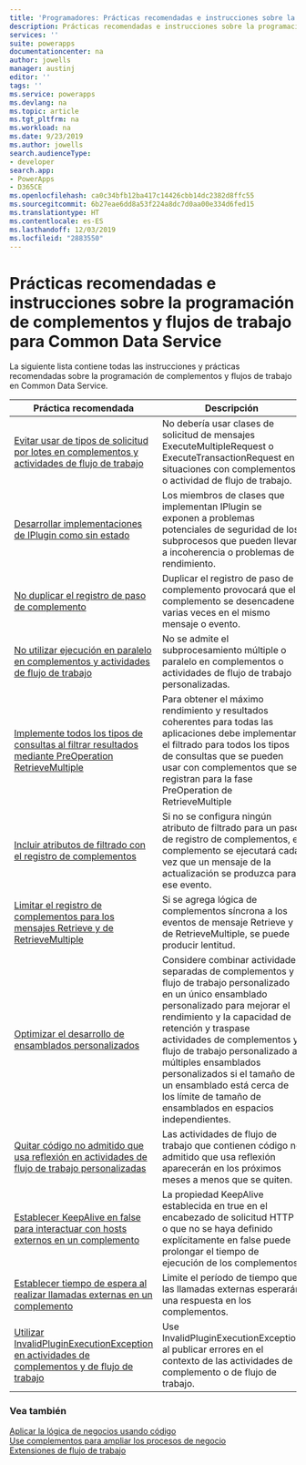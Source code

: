 ```yaml
---
title: 'Programadores: Prácticas recomendadas e instrucciones sobre la programación de complementos y flujos de trabajo para Common Data Service | Microsoft Docs'
description: Prácticas recomendadas e instrucciones sobre la programación de complementos y flujos de trabajo para desarrolladores de Common Data Service en Power Apps.
services: ''
suite: powerapps
documentationcenter: na
author: jowells
manager: austinj
editor: ''
tags: ''
ms.service: powerapps
ms.devlang: na
ms.topic: article
ms.tgt_pltfrm: na
ms.workload: na
ms.date: 9/23/2019
ms.author: jowells
search.audienceType:
- developer
search.app:
- PowerApps
- D365CE
ms.openlocfilehash: ca0c34bfb12ba417c14426cbb14dc2382d8ffc55
ms.sourcegitcommit: 6b27eae6dd8a53f224a8dc7d0aa00e334d6fed15
ms.translationtype: HT
ms.contentlocale: es-ES
ms.lasthandoff: 12/03/2019
ms.locfileid: "2883550"
---
```

# <a name="best-practices-and-guidance-regarding-plug-in-and-workflow-development-for-the-common-data-service"></a>Prácticas recomendadas e instrucciones sobre la programación de complementos y flujos de trabajo para Common Data Service

La siguiente lista contiene todas las instrucciones y prácticas recomendadas sobre la programación de complementos y flujos de trabajo en Common Data Service.

|Práctica recomendada  |Descripción  |
|---------|---------|
|[Evitar usar de tipos de solicitud por lotes en complementos y actividades de flujo de trabajo](avoid-batch-requests-plugin.md)     |No debería usar clases de solicitud de mensajes ExecuteMultipleRequest o ExecuteTransactionRequest en situaciones con complementos o actividad de flujo de trabajo.         |
|[Desarrollar implementaciones de IPlugin como sin estado](develop-iplugin-implementations-stateless.md)     |Los miembros de clases que implementan IPlugin se exponen a problemas potenciales de seguridad de los subprocesos que pueden llevar a incoherencia o problemas de rendimiento.         |
|[No duplicar el registro de paso de complemento](do-not-duplicate-plugin-step-registration.md)     |Duplicar el registro de paso de complemento provocará que el complemento se desencadene varias veces en el mismo mensaje o evento.         |
|[No utilizar ejecución en paralelo en complementos y actividades de flujo de trabajo](do-not-use-parallel-execution-in-plug-ins.md)|No se admite el subprocesamiento múltiple o paralelo en complementos o actividades de flujo de trabajo personalizadas.|
|[Implemente todos los tipos de consultas al filtrar resultados mediante PreOperation RetrieveMultiple](implement-all-types-of-queries-when-filtering-preoperation-retrievemultiple.md)|Para obtener el máximo rendimiento y resultados coherentes para todas las aplicaciones debe implementar el filtrado para todos los tipos de consultas que se pueden usar con complementos que se registran para la fase PreOperation de RetrieveMultiple|
|[Incluir atributos de filtrado con el registro de complementos](include-filtering-attributes-plugin-registration.md)     |Si no se configura ningún atributo de filtrado para un paso de registro de complementos, el complemento se ejecutará cada vez que un mensaje de la actualización se produzca para ese evento.         |
|[Limitar el registro de complementos para los mensajes Retrieve y de RetrieveMultiple](limit-registration-plugins-retrieve-retrievemultiple.md)     |Si se agrega lógica de complementos síncrona a los eventos de mensaje Retrieve y de RetrieveMultiple, se puede producir lentitud.         |
|[Optimizar el desarrollo de ensamblados personalizados](optimize-assembly-development.md)     |Considere combinar actividades separadas de complementos y flujo de trabajo personalizado en un único ensamblado personalizado para mejorar el rendimiento y la capacidad de retención y traspase actividades de complementos y flujo de trabajo personalizado a múltiples ensamblados personalizados si el tamaño de un ensamblado está cerca de los límite de tamaño de ensamblados en espacios independientes.         |
|[Quitar código no admitido que usa reflexión en actividades de flujo de trabajo personalizadas](remove-unsupported-code-using-reflection-workflow-activities.md)|Las actividades de flujo de trabajo que contienen código no admitido que usa reflexión aparecerán en los próximos meses a menos que se quiten.|
|[Establecer KeepAlive en false para interactuar con hosts externos en un complemento](set-keepalive-false-interacting-external-hosts-plugin.md)     |La propiedad KeepAlive establecida en true en el encabezado de solicitud HTTP o que no se haya definido explícitamente en false puede prolongar el tiempo de ejecución de los complementos.         |
|[Establecer tiempo de espera al realizar llamadas externas en un complemento](set-timeout-for-external-calls-from-plug-ins.md)     |Limite el período de tiempo que las llamadas externas esperarán una respuesta en los complementos.|   
|[Utilizar InvalidPluginExecutionException en actividades de complementos y de flujo de trabajo](use-invalidpluginexecutionexception-plugin-workflow-activities.md)     |Use InvalidPluginExecutionException al publicar errores en el contexto de las actividades de complemento o de flujo de trabajo.         |

### <a name="see-also"></a>Vea también

[Aplicar la lógica de negocios usando código](../../apply-business-logic-with-code.md)<br />
[Use complementos para ampliar los procesos de negocio](../../plug-ins.md)<br />
[Extensiones de flujo de trabajo](../../workflow/workflow-extensions.md)<br />